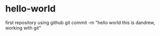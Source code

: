 # hello-world
first repository using github
git commit -m "hello world this is dandrew, working with git"
